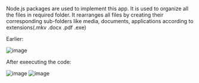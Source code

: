 Node.js packages are used to implement this app. It is used to organize all the files in required folder. It rearranges all files by creating their corresponding sub-folders like media, documents, applications according to extensions(.mkv .docx .pdf .exe)


Earlier:

![image](https://user-images.githubusercontent.com/50367790/192187054-992cb3d1-3de5-4eb1-a9d0-e4eb877cadae.png)


After exeecuting the code:

![image](https://user-images.githubusercontent.com/50367790/192187247-ce666590-285a-4b00-86b7-6c0038f03c41.png)
![image](https://user-images.githubusercontent.com/50367790/192187285-74beac31-3476-40f4-96e6-3104c6f534b1.png)
